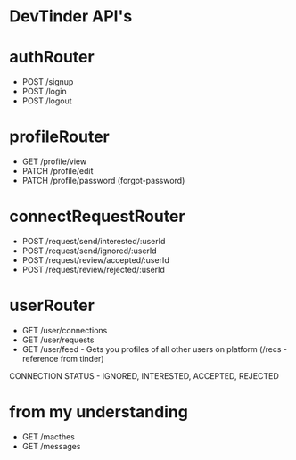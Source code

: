 # DevTinder API's

# authRouter
- POST /signup
- POST /login
- POST /logout

# profileRouter 
- GET /profile/view
- PATCH /profile/edit
- PATCH /profile/password (forgot-password)

# connectRequestRouter
- POST /request/send/interested/:userId
- POST /request/send/ignored/:userId
- POST /request/review/accepted/:userId
- POST /request/review/rejected/:userId

# userRouter
- GET /user/connections
- GET /user/requests
- GET /user/feed - Gets you profiles of all other users on platform (/recs - reference from tinder)

CONNECTION STATUS - IGNORED, INTERESTED, ACCEPTED, REJECTED

# from my understanding

- GET /macthes
- GET /messages